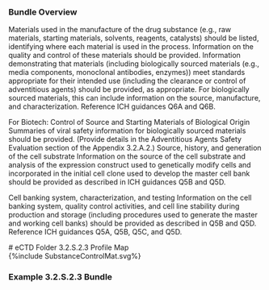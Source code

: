 ### Bundle Overview
<p>Materials used in the manufacture of the drug substance (e.g., raw materials, starting materials, solvents, reagents, catalysts) should be listed, identifying where each material is used in the process. Information on the quality and control of these materials should be provided. Information demonstrating that materials (including biologically sourced materials (e.g., media components, monoclonal antibodies, enzymes)) meet standards appropriate for their intended use (including the clearance or control of adventitious agents) should be provided, as appropriate. For biologically sourced materials, this can include information on the source, manufacture, and characterization. Reference ICH guidances Q6A and Q6B. 
</p>
<p>
For Biotech:  Control of Source and Starting Materials of Biological Origin Summaries of viral safety information for biologically sourced materials should be provided. (Provide details in the Adventitious Agents Safety Evaluation section of the Appendix 3.2.A.2.) 
Source, history, and generation of the cell substrate Information on the source of the cell substrate and analysis of the expression construct used to genetically modify cells and incorporated in the initial cell clone used to develop the master cell bank should be provided as described in ICH guidances Q5B and Q5D. 
</p>
<p>
Cell banking system, characterization, and testing Information on the cell banking system, quality control activities, and cell line stability during production and storage (including procedures used to generate the master and working cell banks) should be provided as described in Q5B and Q5D. Reference ICH guidances Q5A, Q5B, Q5C, and Q5D. 
</p>
# eCTD Folder 3.2.S.2.3 Profile Map

<div>{%include SubstanceControlMat.svg%}</div>

### Example 3.2.S.2.3 Bundle